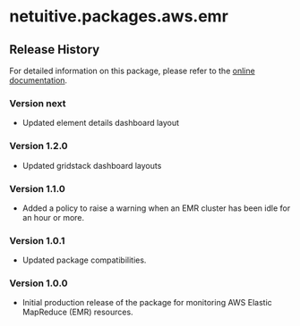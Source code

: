 # netuitive.packages.aws.emr

## Release History

For detailed information on this package, please refer to the [online documentation](https://help.netuitive.com/Content/Integrations/aws.htm).

### Version next

* Updated element details dashboard layout

### Version 1.2.0

* Updated gridstack dashboard layouts

### Version 1.1.0

* Added a policy to raise a warning when an EMR cluster has been idle for an hour or more.

### Version 1.0.1

* Updated package compatibilities.

### Version 1.0.0

* Initial production release of the package for monitoring AWS Elastic MapReduce (EMR) resources.
